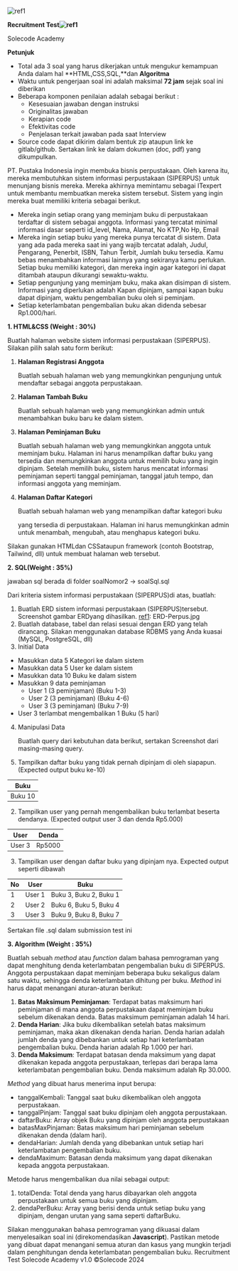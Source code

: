 ﻿![ref1]

**Recruitment Test![ref1]**

Solecode Academy

**Petunjuk**

- Total ada 3 soal yang harus dikerjakan untuk mengukur kemampuan Anda dalam hal **HTML,CSS,SQL,**dan **Algoritma**
- Waktu untuk pengerjaan soal ini adalah maksimal **72 jam** sejak soal ini diberikan
- Beberapa komponen penilaian adalah sebagai berikut :
  - Kesesuaian jawaban dengan instruksi
  - Originalitas jawaban
  - Kerapian code
  - Efektivitas code
  - Penjelasan terkait jawaban pada saat Interview
- Source code dapat dikirim dalam bentuk zip ataupun link ke gitlab/github. Sertakan link ke dalam dokumen (doc, pdf) yang dikumpulkan.

PT. Pustaka Indonesia ingin membuka bisnis perpustakaan. Oleh karena itu, mereka membutuhkan sistem informasi perpustakaan (SIPERPUS) untuk menunjang bisnis mereka. Mereka akhirnya memintamu sebagai ITexpert untuk membantu membuatkan mereka sistem tersebut. Sistem yang ingin mereka buat memiliki kriteria sebagai berikut.

- Mereka ingin setiap orang yang meminjam buku di perpustakaan terdaftar di sistem sebagai anggota. Informasi yang tercatat minimal informasi dasar seperti id_level, Nama, Alamat, No KTP,No Hp, Email
- Mereka ingin setiap buku yang mereka punya tercatat di sistem. Data yang ada pada mereka saat ini yang wajib tercatat adalah, Judul, Pengarang, Penerbit, ISBN, Tahun Terbit, Jumlah buku tersedia. Kamu bebas menambahkan informasi lainnya yang sekiranya kamu perlukan. Setiap buku memiliki kategori, dan mereka ingin agar kategori ini dapat ditambah ataupun dikurangi sewaktu-waktu.
- Setiap pengunjung yang meminjam buku, maka akan disimpan di sistem. Informasi yang diperlukan adalah Kapan dipinjam, sampai kapan buku dapat dipinjam, waktu pengembalian buku oleh si peminjam.
- Setiap keterlambatan pengembalian buku akan didenda sebesar Rp1.000/hari.

**1. HTML&CSS (Weight : 30%)**

Buatlah halaman website sistem informasi perpustakaan (SIPERPUS). Silakan pilih salah satu form berikut:

1. **Halaman Registrasi Anggota**

   Buatlah sebuah halaman web yang memungkinkan pengunjung untuk mendaftar sebagai anggota perpustakaan.

2. **Halaman Tambah Buku**

   Buatlah sebuah halaman web yang memungkinkan admin untuk menambahkan buku baru ke dalam sistem.

3. **Halaman Peminjaman Buku**

   Buatlah sebuah halaman web yang memungkinkan anggota untuk meminjam buku. Halaman ini harus menampilkan daftar buku yang tersedia dan memungkinkan anggota untuk memilih buku yang ingin dipinjam. Setelah memilih buku, sistem harus mencatat informasi peminjaman seperti tanggal peminjaman, tanggal jatuh tempo, dan informasi anggota yang meminjam.

4. **Halaman Daftar Kategori**

   Buatlah sebuah halaman web yang menampilkan daftar kategori buku

   yang tersedia di perpustakaan. Halaman ini harus memungkinkan admin untuk menambah, mengubah, atau menghapus kategori buku.

Silakan gunakan HTMLdan CSSataupun framework (contoh Bootstrap, Tailwind, dll) untuk membuat halaman web tersebut.

**2. SQL(Weight : 35%)**

jawaban sql berada di folder soalNomor2 -> soalSql.sql

Dari kriteria sistem informasi perpustakaan (SIPERPUS)di atas, buatlah:

1. Buatlah ERD sistem informasi perpustakaan (SIPERPUS)tersebut. Screenshot gambar ERDyang dihasilkan.
[ref1]: ERD-Perpus.jpg
1. Buatlah database, tabel dan relasi sesuai dengan ERD yang telah dirancang. Silakan menggunakan database RDBMS yang Anda kuasai (MySQL, PostgreSQL, dll)
1. Initial Data
- Masukkan data 5 Kategori ke dalam sistem
- Masukkan data 5 User ke dalam sistem
- Masukkan data 10 Buku ke dalam sistem
- Masukkan 9 data peminjaman
  - User 1 (3 peminjaman) (Buku 1-3)
  - User 2 (3 peminjaman) (Buku 4-6)
  - User 3 (3 peminjaman) (Buku 7-9)
- User 3 terlambat mengembalikan 1 Buku (5 hari)
4. Manipulasi Data

   Buatlah query dari kebutuhan data berikut, sertakan Screenshot dari masing-masing query.

1. Tampilkan daftar buku yang tidak pernah dipinjam di oleh siapapun. (Expected output buku ke-10)



|**Buku**|
| - |
|Buku 10|

2. Tampilkan user yang pernah mengembalikan buku terlambat beserta dendanya. (Expected output user 3 dan denda Rp5.000)



|**User**|**Denda**|
| - | - |
|User 3|Rp5000|

3. Tampilkan user dengan daftar buku yang dipinjam nya. Expected output seperti dibawah



|**No**|**User**|**Buku**|
| - | - | - |
|1|User 1|Buku 3, Buku 2, Buku 1|
|2|User 2|Buku 6, Buku 5, Buku 4|
|3|User 3|Buku 9, Buku 8, Buku 7|

Sertakan file .sql dalam submission test ini

**3. Algorithm (Weight : 35%)**

Buatlah sebuah *method* atau *function* dalam bahasa pemrograman yang dapat menghitung denda keterlambatan pengembalian buku di SIPERPUS. Anggota perpustakaan dapat meminjam beberapa buku sekaligus dalam satu waktu, sehingga denda keterlambatan dihitung per buku. *Method* ini harus dapat menangani aturan-aturan berikut:

1. **Batas Maksimum Peminjaman**: Terdapat batas maksimum hari peminjaman di mana anggota perpustakaan dapat meminjam buku sebelum dikenakan denda. Batas maksimum peminjaman adalah 14 hari.
1. **Denda Harian**: Jika buku dikembalikan setelah batas maksimum peminjaman, maka akan dikenakan denda harian. Denda harian adalah jumlah denda yang dibebankan untuk setiap hari keterlambatan pengembalian buku. Denda harian adalah Rp 1.000 per hari.
1. **Denda Maksimum**: Terdapat batasan denda maksimum yang dapat dikenakan kepada anggota perpustakaan, terlepas dari berapa lama keterlambatan pengembalian buku. Denda maksimum adalah Rp 30.000.

*Method* yang dibuat harus menerima input berupa:

- tanggalKembali: Tanggal saat buku dikembalikan oleh anggota perpustakaan.
- tanggalPinjam: Tanggal saat buku dipinjam oleh anggota perpustakaan.
- daftarBuku: Array objek Buku yang dipinjam oleh anggota perpustakaan
- batasMaxPinjaman: Batas maksimum hari peminjaman sebelum dikenakan denda (dalam hari).
- dendaHarian: Jumlah denda yang dibebankan untuk setiap hari keterlambatan pengembalian buku.
- dendaMaximum: Batasan denda maksimum yang dapat dikenakan kepada anggota perpustakaan.

Metode harus mengembalikan dua nilai sebagai output:

1. totalDenda: Total denda yang harus dibayarkan oleh anggota perpustakaan untuk semua buku yang dipinjam.
1. dendaPerBuku: Array yang berisi denda untuk setiap buku yang dipinjam, dengan urutan yang sama seperti daftarBuku.

Silakan menggunakan bahasa pemrograman yang dikuasai dalam menyelesaikan soal ini (direkomendasikan **Javascript**). Pastikan metode yang dibuat dapat menangani semua aturan dan kasus yang mungkin terjadi dalam penghitungan denda keterlambatan pengembalian buku.
Recruitment Test Solecode Academy v1.0 ©Solecode 2024

[ref1]: Aspose.Words.6f76de6e-8175-4fe3-aaae-82a9d600357d.001.png
